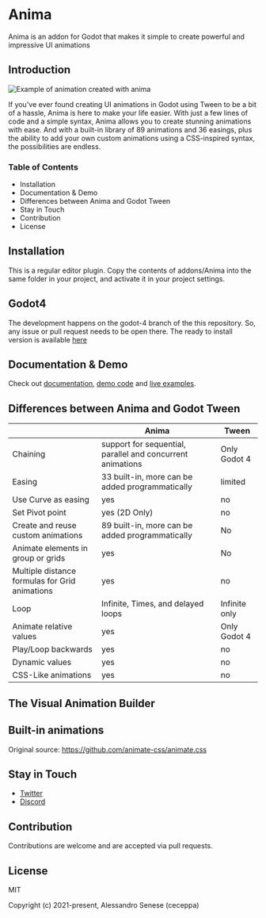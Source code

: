 # Anima

Anima is an addon for Godot that makes it simple to create powerful and impressive UI animations

## Introduction

![Example of animation created with anima](https://anima.ceceppa.me/anima.gif)

If you've ever found creating UI animations in Godot using Tween to be a bit of a hassle, Anima is here to make your life easier. With just a few lines of code and a simple syntax, Anima allows you to create stunning animations with ease. And with a built-in library of 89 animations and 36 easings, plus the ability to add your own custom animations using a CSS-inspired syntax, the possibilities are endless.

### Table of Contents

- Installation
- Documentation & Demo
- Differences between Anima and Godot Tween
- Stay in Touch
- Contribution
- License

## Installation

This is a regular editor plugin. Copy the contents of addons/Anima into the same folder in your project, and activate it in your project settings.

## Godot4

The development happens on the godot-4 branch of the this repository. So, any issue or pull request needs to be open there.
The ready to install version is available [here](https://github.com/ceceppa/anima-godot-4)

## Documentation & Demo

Check out [documentation](https://anima.ceceppa.me), [demo code](https://github.com/ceceppa/anima-demos) and [live examples](https://anima.ceceppa.me/demo).


## Differences between Anima and Godot Tween

|                                                | Anima                                                      | Tween         |
| ---------------------------------------------- | ---------------------------------------------------------- | ------------- |
| Chaining                                       | support for sequential, parallel and concurrent animations | Only Godot 4  |
| Easing                                         | 33 built-in, more can be added programmatically            | limited       |
| Use Curve as easing                            | yes                                                        | no            |
| Set Pivot point                                | yes (2D Only)                                              | no            |
| Create and reuse custom animations             | 89 built-in, more can be added programmatically            | No            |
| Animate elements in group or grids             | yes                                                        | No            |
| Multiple distance formulas for Grid animations | yes                                                        | no            |
| Loop                                           | Infinite, Times, and delayed loops                         | Infinite only |
| Animate relative values                        | yes                                                        | Only Godot 4  |
| Play/Loop backwards                            | yes                                                        | no            |
| Dynamic values                                 | yes                                                        | no            |
| CSS-Like animations                            | yes                                                        | no            |

## The Visual Animation Builder

## Built-in animations

Original source: https://github.com/animate-css/animate.css

## Stay in Touch

- [Twitter](https://twitter.com/ceceppa)
- [Discord](https://discord.gg/zgtF3us5yN)

## Contribution

Contributions are welcome and are accepted via pull requests.

## License

MIT

Copyright (c) 2021-present, Alessandro Senese (ceceppa)
